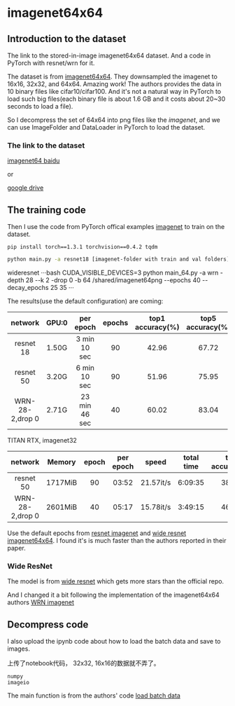 # imagenet64x64

## Introduction to the dataset

The link to the stored-in-image imagenet64x64 dataset. And a code in PyTorch with resnet/wrn for it.

The dataset is from [imagenet64x64](https://github.com/PatrykChrabaszcz/Imagenet32_Scripts). They downsampled the imagenet to 16x16, 32x32, and 64x64. Amazing work! The authors provides the data in 10 binary files like cifar10/cifar100. And it's not a natural way in PyTorch to load such big files(each binary file is about 1.6 GB and it costs about 20~30 seconds to load a file).

So I decompress the set of 64x64 into png files like the *imagenet*, and we can use ImageFolder and DataLoader in PyTorch to load the dataset.

### The link to the dataset

[imagenet64 baidu](https://pan.baidu.com/s/1zjDMT14st8Ih4fqpIGbgXw)

or

[google drive](https://drive.google.com/file/d/1GpGEiuBjQ-pDKdXpfimfHAHT316xkLHc/view?usp=sharing)

## The training code

Then I use the code from PyTorch offical examples [imagenet](https://github.com/pytorch/examples/tree/master/imagenet) to train on the dataset.
```
pip install torch==1.3.1 torchvision==0.4.2 tqdm
```

```bash
python main.py -a resnet18 [imagenet-folder with train and val folders]
```
wideresnet
···bash
CUDA_VISIBLE_DEVICES=3 python main_64.py -a wrn -depth 28 --k 2 -drop 0 -b 64  /shared/imagenet64png --epochs 40 --decay_epochs 25 35
···

The results(use the default configuration) are coming:

| network              | GPU:0 |  per epoch    | epochs | top1 accuracy(%) | top5 accuracy(%) |
|:--------------------:|:-----:|:-------------:|:------:|:----------------:|:----------------:|
| resnet 18            | 1.50G |  3 min 10 sec |    90  |       42.96      |        67.72     |
| resnet 50            | 3.20G |  6 min 10 sec |    90  |       51.96      |        75.95     |
| WRN-28-2,drop 0      | 2.71G |  23 min 46 sec|    40  |       60.02      |        83.04     |


TITAN RTX, imagenet32

| network              | Memory  | epoch |  per epoch    | speed     | total time | top1 accuracy(%) | top5 accuracy(%) |
|:--------------------:|:-------:|:-----:|:-------------:|:---------:|:----------:|:----------------:|:----------------:|
| resnet 50            | 1717MiB | 90    |    03:52      | 21.57it/s | 6:09:35    | 38.056 | 62.386 |
| WRN-28-2,drop 0      | 2601MiB | 40    |    05:17      | 15.78it/s | 3:49:15    | 46.606 | 71.806 |

Use the default epochs from [resnet imagenet](https://github.com/pytorch/examples/tree/master/imagenet) and [wide resnet imagenet64x64](https://github.com/meliketoy/wide-resnet.pytorch).  I found it's is much faster than the authors reported in their paper.

### Wide ResNet

The model is from [wide resnet](https://github.com/meliketoy/wide-resnet.pytorch) which gets more stars than the official repo. 

And I changed it a bit following the implementation of the imagenet64x64 authors [WRN imagenet](https://github.com/PatrykChrabaszcz/Imagenet32_Scripts/blob/master/WRNs_imagenet.py)

## Decompress code

I also upload the ipynb code about how to load the batch data and save to images.

上传了notebook代码， 32x32, 16x16的数据就不弄了。

```
numpy
imageio
```

The main function is from the authors' code [load batch data](https://github.com/PatrykChrabaszcz/Imagenet32_Scripts/blob/master/WRNs_imagenet.py)

